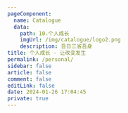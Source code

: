 ```yaml
---
pageComponent:
  name: Catalogue
  data:
    path: 10.个人成长
    imgUrl: /img/catalogue/logo2.png
    description: 吾日三省吾身 
title: 个人成长 - 让改变发生
permalink: /personal/
sidebar: false
article: false
comment: false
editLink: false
date: 2024-01-26 17:04:45
private: true
---
```

